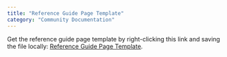 ```yaml
---
title: "Reference Guide Page Template"
category: "Community Documentation"
---
```


Get the reference guide page template by right-clicking this link and saving the file locally: [Reference Guide Page Template](https://raw.githubusercontent.com/mendix/docs/development/templates/the-reference-guide-page-template.md).
